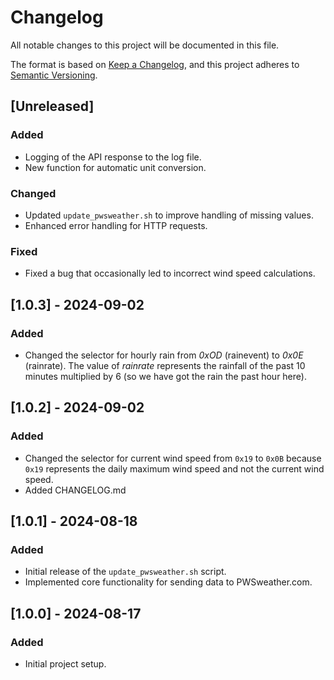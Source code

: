 # Changelog

All notable changes to this project will be documented in this file.

The format is based on [Keep a Changelog](https://keepachangelog.com/en/1.0.0/),
and this project adheres to [Semantic Versioning](https://semver.org/spec/v2.0.0.html).

## [Unreleased]
### Added
- Logging of the API response to the log file.
- New function for automatic unit conversion.

### Changed
- Updated `update_pwsweather.sh` to improve handling of missing values.
- Enhanced error handling for HTTP requests.

### Fixed
- Fixed a bug that occasionally led to incorrect wind speed calculations.

## [1.0.3] - 2024-09-02
### Added
- Changed the selector for hourly rain from _0xOD_ (rainevent) to _0x0E_ (rainrate). The value of _rainrate_ represents the rainfall of the past 10 minutes multiplied by 6 (so we have got the rain the past hour here).

## [1.0.2] - 2024-09-02
### Added
- Changed the selector for current wind speed from `0x19` to `0x0B` because `0x19` represents the daily maximum wind speed and not the current wind speed.
- Added CHANGELOG.md

## [1.0.1] - 2024-08-18
### Added
- Initial release of the `update_pwsweather.sh` script.
- Implemented core functionality for sending data to PWSweather.com.

## [1.0.0] - 2024-08-17
### Added
- Initial project setup.
